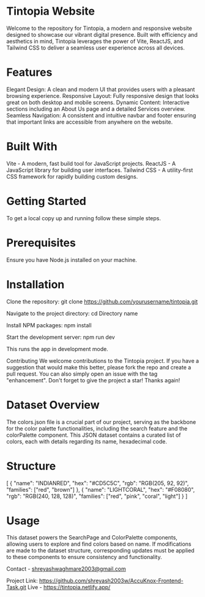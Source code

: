 # Tintopia Website
Welcome to the repository for Tintopia, a modern and responsive website designed to showcase our vibrant digital presence. Built with efficiency and aesthetics in mind, Tintopia leverages the power of Vite, ReactJS, and Tailwind CSS to deliver a seamless user experience across all devices.

# Features
Elegant Design: A clean and modern UI that provides users with a pleasant browsing experience.
Responsive Layout: Fully responsive design that looks great on both desktop and mobile screens.
Dynamic Content: Interactive sections including an About Us page and a detailed Services overview.
Seamless Navigation: A consistent and intuitive navbar and footer ensuring that important links are accessible from anywhere on the website.

# Built With
Vite - A modern, fast build tool for JavaScript projects.
ReactJS - A JavaScript library for building user interfaces.
Tailwind CSS - A utility-first CSS framework for rapidly building custom designs.

# Getting Started
To get a local copy up and running follow these simple steps.

# Prerequisites
Ensure you have Node.js installed on your machine.

# Installation
Clone the repository:
git clone https://github.com/yourusername/tintopia.git

Navigate to the project directory:
cd Directory name

Install NPM packages:
npm install

Start the development server:
npm run dev

This runs the app in development mode.

Contributing
We welcome contributions to the Tintopia project. If you have a suggestion that would make this better, please fork the repo and create a pull request. You can also simply open an issue with the tag "enhancement". Don't forget to give the project a star! Thanks again!

# Dataset Overview
The colors.json file is a crucial part of our project, serving as the backbone for the color palette functionalities, including the search feature and the colorPalette component. This JSON dataset contains a curated list of colors, each with details regarding its name, hexadecimal code.
# Structure
[
  {
    "name": "INDIANRED",
    "hex": "#CD5C5C",
    "rgb": "RGB(205, 92, 92)",
    "families": ["red", "brown"]
  },
  {
    "name": "LIGHTCORAL",
    "hex": "#F08080",
    "rgb": "RGB(240, 128, 128)",
    "families": ["red", "pink", "coral", "light"]
  }
]

# Usage
This dataset powers the SearchPage and ColorPalette components, allowing users to explore and find colors based on name. If modifications are made to the dataset structure, corresponding updates must be applied to these components to ensure consistency and functionality.

Contact - shreyashwaghmare2003@gmail.com

Project Link: https://github.com/shreyash2003w/AccuKnox-Frontend-Task.git
Live - https://tintopia.netlify.app/
